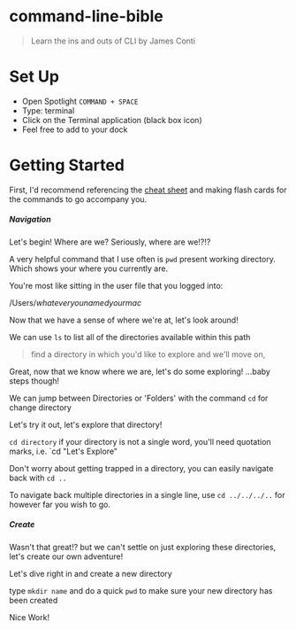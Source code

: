 # command-line-bible
> Learn the ins and outs of CLI by James Conti 

# Set Up

* Open Spotlight `COMMAND + SPACE`
* Type: terminal
* Click on the Terminal application (black box icon)
* Feel free to add to your dock


# Getting Started

First, I'd recommend referencing the [cheat sheet](#) and making flash cards for the commands to go accompany you.

##### Navigation

Let's begin! Where are we? Seriously, where are we!?!? 

A very helpful command that I use often is `pwd` present working directory. Which shows your where you currently are.

You're most like sitting in the user file that you logged into:

/Users/_whateveryounamedyourmac_

Now that we have a sense of where we're at, let's look around!

We can use `ls` to list all of the directories available within this path

> find a directory in which you'd like to explore and we'll move on,

Great, now that we know where we are, let's do some exploring! ...baby steps though! 

We can jump between Directories or 'Folders' with the command `cd` for change directory

Let's try it out, let's explore that directory!

`cd directory` if your directory is not a single word, you'll need quotation marks, i.e. `cd "Let's Explore"

Don't worry about getting trapped in a directory, you can easily navigate back with `cd ..` 

To navigate back multiple directories in a single line, use `cd ../../../..` for however far you wish to go.

##### Create

Wasn't that great!? but we can't settle on just exploring these directories, let's create our own adventure!

Let's dive right in and create a new directory

type `mkdir name` and do a quick `pwd` to make sure your new directory has been created

Nice Work!
